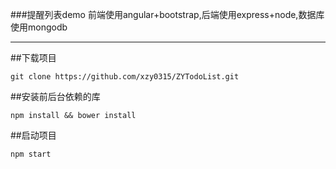 ###提醒列表demo
前端使用angular+bootstrap,后端使用express+node,数据库使用mongodb
***
##下载项目
```
git clone https://github.com/xzy0315/ZYTodoList.git
```
##安装前后台依赖的库
```
npm install && bower install
```
##启动项目
```
npm start
```